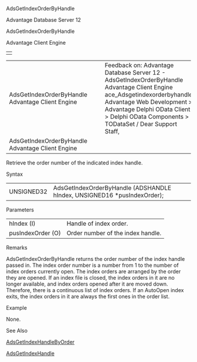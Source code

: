AdsGetIndexOrderByHandle




Advantage Database Server 12  

AdsGetIndexOrderByHandle

Advantage Client Engine

|  |
| --- |
|  |

|  |  |  |  |  |
| --- | --- | --- | --- | --- |
| AdsGetIndexOrderByHandle  Advantage Client Engine |  |  | Feedback on: Advantage Database Server 12 - AdsGetIndexOrderByHandle Advantage Client Engine ace\_Adsgetindexorderbyhandle Advantage Web Development > Advantage Delphi OData Client > Delphi OData Components > TODataSet / Dear Support Staff, |  |
| AdsGetIndexOrderByHandle  Advantage Client Engine |  |  |  |  |

Retrieve the order number of the indicated index handle.

Syntax

|  |  |
| --- | --- |
| UNSIGNED32 | AdsGetIndexOrderByHandle (ADSHANDLE hIndex,  UNSIGNED16 \*pusIndexOrder); |

Parameters

|  |  |
| --- | --- |
| hIndex (I) | Handle of index order. |
| pusIndexOrder (O) | Order number of the index handle. |

Remarks

AdsGetIndexOrderByHandle returns the order number of the index handle passed in. The index order number is a number from 1 to the number of index orders currently open. The index orders are arranged by the order they are opened. If an index file is closed, the index orders in it are no longer available, and index orders opened after it are moved down. Therefore, there is a continuous list of index orders. If an AutoOpen index exits, the index orders in it are always the first ones in the order list.

Example

None.

See Also

[AdsGetIndexHandleByOrder](ace_adsgetindexhandlebyorder.htm)

[AdsGetIndexHandle](ace_adsgetindexhandle.htm)